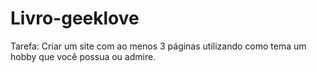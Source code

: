 # Livro-geeklove
Tarefa: Criar um site com ao menos 3 páginas utilizando como tema um hobby que você possua ou admire.
